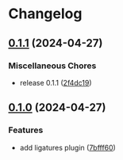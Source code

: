# Changelog

## [0.1.1](https://github.com/jozan/tailwind/compare/v0.1.0...v0.1.1) (2024-04-27)


### Miscellaneous Chores

* release 0.1.1 ([2f4dc19](https://github.com/jozan/tailwind/commit/2f4dc197c244a672707a712ca22657836fbca9fc))

## [0.1.0](https://github.com/jozan/tailwind/compare/v0.0.1...v0.1.0) (2024-04-27)


### Features

* add ligatures plugin ([7bfff60](https://github.com/jozan/tailwind/commit/7bfff6019c5fc1a63c11953c958622f9f56a2228))
